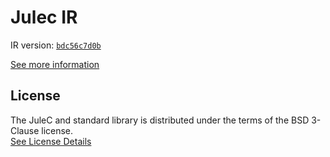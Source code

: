 # Julec IR

IR version: [`bdc56c7d0b`](https://github.com/julelang/jule/tree/bdc56c7d0b981b54d8173763ac33264b1d501eb1)

[See more information](https://manual.jule.dev/getting-started/install-from-source/compile-from-ir.html)

## License

The JuleC and standard library is distributed under the terms of the BSD 3-Clause license. \
[See License Details](./LICENSE)
